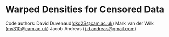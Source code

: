 Warped Densities for Censored Data
======================================

Code authors:
David Duvenaud(dkd23@cam.ac.uk)
Mark van der Wilk (mv310@cam.ac.uk)
Jacob Andreas (j.d.andreas@gmail.com)




